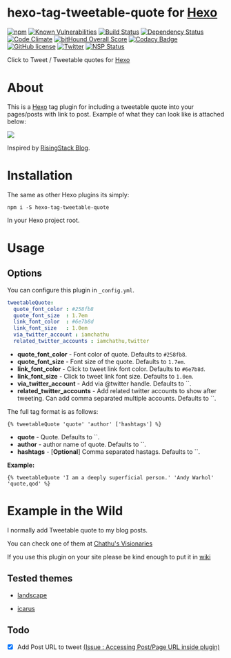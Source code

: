 # hexo-tag-tweetable-quote for [Hexo](https://hexo.io)


[![npm](https://img.shields.io/npm/v/hexo-tag-tweetable-quote.svg)](https://www.npmjs.com/package/hexo-tag-tweetable-quote)
[![Known Vulnerabilities](https://snyk.io/test/github/iamchathu/hexo-tag-tweetable-quote/badge.svg)](https://snyk.io/test/github/iamchathu/hexo-tag-tweetable-quote)
[![Build Status](https://travis-ci.org/iamchathu/hexo-tag-tweetable-quote.svg?branch=master)](https://travis-ci.org/iamchathu/hexo-tag-tweetable-quote)
[![Dependency Status](https://gemnasium.com/badges/github.com/iamchathu/hexo-tag-tweetable-quote.svg)](https://gemnasium.com/github.com/iamchathu/hexo-tag-tweetable-quote)
[![Code Climate](https://codeclimate.com/github/iamchathu/hexo-tag-tweetable-quote/badges/gpa.svg)](https://codeclimate.com/github/iamchathu/hexo-tag-tweetable-quote)
[![bitHound Overall Score](https://www.bithound.io/github/iamchathu/hexo-tag-tweetable-quote/badges/score.svg)](https://www.bithound.io/github/iamchathu/hexo-tag-tweetable-quote)
[![Codacy Badge](https://api.codacy.com/project/badge/Grade/b638099f4ae54d66ad048f7fddb4326c)](https://www.codacy.com/app/imchathu/hexo-tag-tweetable-quote?utm_source=github.com&amp;utm_medium=referral&amp;utm_content=iamchathu/hexo-tag-tweetable-quote&amp;utm_campaign=badger)
[![GitHub license](https://img.shields.io/badge/license-MIT-blue.svg)](https://raw.githubusercontent.com/iamchathu/hexo-tag-tweetable-quote/master/LICENSE)
[![Twitter](https://img.shields.io/twitter/url/https/github.com/iamchathu/hexo-tag-tweetable-quote.svg?style=social)](https://twitter.com/intent/tweet?text=Tweetable+Quotes+plugin+for+%40hexojs&url=https%3A%2F%2Fgithub.com%2Fiamchathu%2Fhexo-tag-tweetable-quote)
[![NSP Status](https://nodesecurity.io/orgs/iamchathu/projects/a3fc1244-d537-4d5a-b6e2-8c424913b298/badge)](https://nodesecurity.io/orgs/iamchathu/projects/a3fc1244-d537-4d5a-b6e2-8c424913b298)


Click to Tweet / Tweetable quotes for [Hexo](https://hexo.io)

# About

This is a [Hexo](https://hexo.io) tag plugin for including a tweetable quote into your pages/posts with link to post. Example of what they can look like is attached below:

![](https://raw.githubusercontent.com/iamchathu/hexo-tag-tweetable-quote/master/screens/preview.png)

Inspired by [RisingStack Blog](https://blog.risingstack.com/node-hero-node-js-authentication-passport-js/).

# Installation

The same as other Hexo plugins its simply:

```npm i -S hexo-tag-tweetable-quote```

In your Hexo project root.


# Usage

## Options
You can configure this plugin in `_config.yml`.

```yaml
tweetableQuote:
  quote_font_color : #258fb8
  quote_font_size  : 1.7em
  link_font_color  : #6e7b8d
  link_font_size   : 1.0em
  via_twitter_account : iamchathu
  related_twitter_accounts : iamchathu,twitter
```

- **quote_font_color** - Font color of quote. Defaults to `#258fb8`.
- **quote_font_size** - Font size of the quote. Defaults to `1.7em`.
- **link_font_color** - Click to tweet link font color. Defaults to `#6e7b8d`.
- **link_font_size** - Click to tweet link font size. Defaults to `1.0em`.
- **via_twitter_account** - Add via @twitter handle. Defaults to ``.
- **related_twitter_accounts** - Add related twitter accounts to show after tweeting. Can add comma separated multiple accounts. Defaults to ``.

The full tag format is as follows:

```
{% tweetableQuote 'quote' 'author' ['hashtags'] %}
```

- **quote** - Quote. Defaults to ``.
- **author** - author name of quote. Defaults to ``.
- **hashtags** - [**Optional**] Comma separated hastags. Defaults to ``.

**Example:**

```
{% tweetableQuote 'I am a deeply superficial person.' 'Andy Warhol' 'quote,qod' %}
```


# Example in the Wild

I normally add Tweetable quote to my blog posts.

You can check one of them at [Chathu's Visionaries](http://chathu.me/about/)

If you use this plugin on your site please be kind enough to put it in [wiki](https://github.com/iamchathu/hexo-tag-tweetable-quote/wiki)

## Tested themes

* [landscape](https://github.com/hexojs/hexo-theme-landscape)

* [icarus](https://github.com/ppoffice/hexo-theme-icarus)

## Todo

- [X] Add Post URL to tweet [(Issue : Accessing Post/Page URL inside plugin)](https://github.com/hexojs/hexo/issues/2305)
